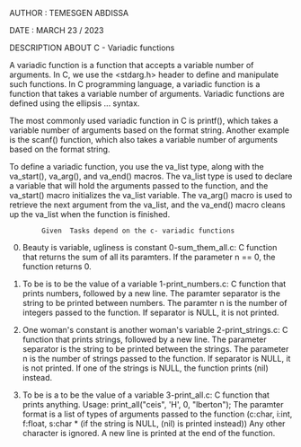    AUTHOR : TEMESGEN ABDISSA
   
   DATE : MARCH 23 / 2023
   
   DESCRIPTION ABOUT C - Variadic functions

A variadic function is a function that accepts a variable number of arguments. In C, we use the <stdarg.h> header to define and manipulate such functions.
In C programming language, a variadic function is a function that takes a variable number of arguments. Variadic functions are defined using the ellipsis ... syntax.

The most commonly used variadic function in C is printf(), which takes a variable number of arguments based on the format string. Another example is the scanf() function, which also takes a variable number of arguments based on the format string.

To define a variadic function, you use the va_list type, along with the va_start(), va_arg(), and va_end() macros. The va_list type is used to declare a variable that will hold the arguments passed to the function, and the va_start() macro initializes the va_list variable. The va_arg() macro is used to retrieve the next argument from the va_list, and the va_end() macro cleans up the va_list when the function is finished.
 
            Given  Tasks depend on the c- variadic functions

0. Beauty is variable, ugliness is constant
    0-sum_them_all.c: C function that returns the sum of all its paramters.
        If the parameter n == 0, the function returns 0.

1. To be is to be the value of a variable
    1-print_numbers.c: C function that prints numbers, followed by a new line.
        The paramter separator is the string to be printed between numbers.
        The paramter n is the number of integers passed to the function.
        If separator is NULL, it is not printed.

2. One woman's constant is another woman's variable
    2-print_strings.c: C function that prints strings, followed by a new line.
        The parameter separator is the string to be printed between the strings.
        The parameter n is the number of strings passed to the function.
        If separator is NULL, it is not printed.
        If one of the strings is NULL, the function prints (nil) instead.

3. To be is a to be the value of a variable
    3-print_all.c: C function that prints anything.
        Usage: print_all("ceis", 'H', 0, "lberton");
        The paramter format is a list of types of arguments passed to the function (c:char, i:int, f:float, s:char * (if the string is NULL, (nil) is printed instead))
        Any other character is ignored.
        A new line is printed at the end of the function.

 
